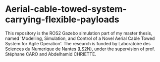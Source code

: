 # Aerial-cable-towed-system-carrying-flexible-payloads
This repository is the ROS2 Gazebo simulation part of my master thesis, named 'Modelling, Simulation, and Control of a Novel Aerial Cable Towed System for Agile Operation'.  The research is funded by Laboratoire des Sciences du Numerique de Nantes (LS2N), under the supervision of prof. Stéphane CARO and Abdelhamid CHRIETTE. 



